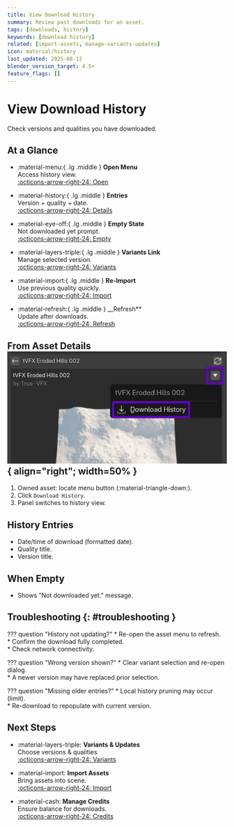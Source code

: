 ```yaml
---
title: View Download History
summary: Review past downloads for an asset.
tags: [downloads, history]
keywords: [download history]
related: [import-assets, manage-variants-updates]
icon: material/history
last_updated: 2025-08-12
blender_version_target: 4.5+
feature_flags: []
---
```


# View Download History

Check versions and qualities you have downloaded.

## At a Glance
<div class="grid cards" markdown>

- :material-menu:{ .lg .middle } __Open Menu__  
  Access history view.  
  [:octicons-arrow-right-24: Open](#from-asset-details)

- :material-history:{ .lg .middle } __Entries__  
  Version + quality + date.  
  [:octicons-arrow-right-24: Details](#history-entries)

- :material-eye-off:{ .lg .middle } __Empty State__  
  Not downloaded yet prompt.  
  [:octicons-arrow-right-24: Empty](#when-empty)

- :material-layers-triple:{ .lg .middle } __Variants Link__  
  Manage selected version.  
  [:octicons-arrow-right-24: Variants](manage-variants-updates.md)

- :material-import:{ .lg .middle } __Re-Import__  
  Use previous quality quickly.  
  [:octicons-arrow-right-24: Import](import-assets.md)

- :material-refresh:{ .lg .middle } __Refresh**  
  Update after downloads.  
  [:octicons-arrow-right-24: Refresh](#from-asset-details)

</div>

## From Asset Details ![Location of Download History](../assets/img/download_history_menu_location.webp){ align="right"; width=50% }
1. Owned asset: locate menu button (:material-triangle-down:).
2. Click `Download History`.
3. Panel switches to history view.

## History Entries
- Date/time of download (formatted date).
- Quality title.
- Version title.

## When Empty
- Shows "Not downloaded yet." message.

## Troubleshooting {: #troubleshooting }
??? question "History not updating?"
    * Re-open the asset menu to refresh.  
    * Confirm the download fully completed.  
    * Check network connectivity.

??? question "Wrong version shown?"
    * Clear variant selection and re-open dialog.  
    * A newer version may have replaced prior selection.

??? question "Missing older entries?"
    * Local history pruning may occur (limit).  
    * Re-download to repopulate with current version.

## Next Steps
<div class="grid cards" markdown>

- :material-layers-triple: __Variants & Updates__  
  Choose versions & qualities.  
  [:octicons-arrow-right-24: Variants](manage-variants-updates.md)

- :material-import: __Import Assets__  
  Bring assets into scene.  
  [:octicons-arrow-right-24: Import](import-assets.md)

- :material-cash: __Manage Credits__  
  Ensure balance for downloads.  
  [:octicons-arrow-right-24: Credits](manage-credits.md)

</div>
